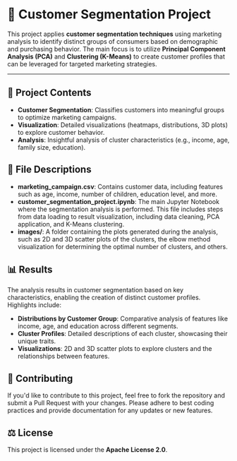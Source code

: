 # 🎯 Customer Segmentation Project

This project applies **customer segmentation techniques** using marketing analysis to identify distinct groups of consumers based on demographic and purchasing behavior. The main focus is to utilize **Principal Component Analysis (PCA)** and **Clustering (K-Means)** to create customer profiles that can be leveraged for targeted marketing strategies.

---

## 📂 Project Contents

- **Customer Segmentation**: Classifies customers into meaningful groups to optimize marketing campaigns.  
- **Visualization**: Detailed visualizations (heatmaps, distributions, 3D plots) to explore customer behavior.  
- **Analysis**: Insightful analysis of cluster characteristics (e.g., income, age, family size, education).

## 📂 File Descriptions

- **marketing_campaign.csv**: Contains customer data, including features such as age, income, number of children, education level, and more.
- **customer_segmentation_project.ipynb**: The main Jupyter Notebook where the segmentation analysis is performed. This file includes steps from data loading to result visualization, including data cleaning, PCA application, and K-Means clustering.
- **images/**: A folder containing the plots generated during the analysis, such as 2D and 3D scatter plots of the clusters, the elbow method visualization for determining the optimal number of clusters, and others.

## 📊 Results

The analysis results in customer segmentation based on key characteristics, enabling the creation of distinct customer profiles. Highlights include:
- **Distributions by Customer Group**: Comparative analysis of features like income, age, and education across different segments.
- **Cluster Profiles**: Detailed descriptions of each cluster, showcasing their unique traits.
- **Visualizations**: 2D and 3D scatter plots to explore clusters and the relationships between features.

## 🤝 Contributing

If you'd like to contribute to this project, feel free to fork the repository and submit a Pull Request with your changes. Please adhere to best coding practices and provide documentation for any updates or new features.

## ⚖️ License

This project is licensed under the **Apache License 2.0**.




